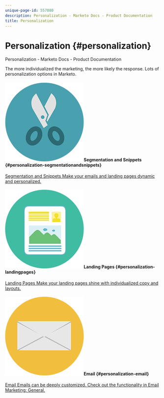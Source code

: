 ```yaml
---
unique-page-id: 557080
description: Personalization - Marketo Docs - Product Documentation
title: Personalization
---
```


# Personalization {#personalization}

Personalization - Marketo Docs - Product Documentation

The more individualized the marketing, the more likely the response. Lots of personalization options in Marketo.

#### ![Segmentation and Snippets](assets/graphic-design-tools-18.png)Segmentation and Snippets {#personalization-segmentationandsnippets}

[Segmentation and Snippets Make your emails and landing pages dynamic and personalized.](personalization/segmentation-and-snippets.md) 

#### ![Landing Pages](assets/office-artboard-80.png)Landing Pages {#personalization-landingpages}

[Landing Pages Make your landing pages shine with individualized copy and layouts.](demand-generation/landing-pages/personalizing-landing-pages.md) 

#### ![Email](assets/office-27-1.png)Email {#personalization-email}

[Email Emails can be deeply customized. Check out the functionality in Email Marketing: General.](email-marketing/general.md)   &nbsp; 